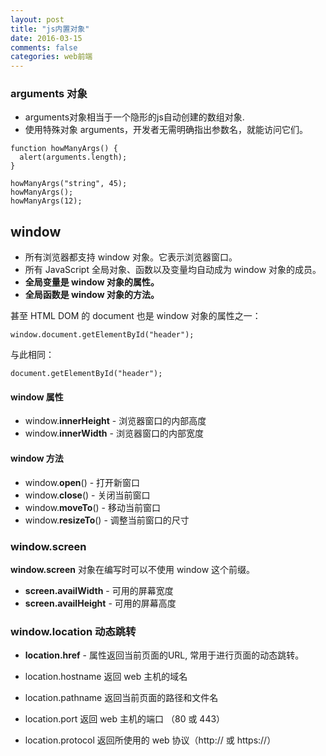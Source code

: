 ```yaml
---
layout: post
title: "js内置对象"
date: 2016-03-15
comments: false
categories: web前端
---
```


### arguments 对象

- arguments对象相当于一个隐形的js自动创建的数组对象.
- 使用特殊对象 arguments，开发者无需明确指出参数名，就能访问它们。

```
function howManyArgs() {
  alert(arguments.length);
}

howManyArgs("string", 45);
howManyArgs();
howManyArgs(12);
```

## window

- 所有浏览器都支持 window 对象。它表示浏览器窗口。
- 所有 JavaScript 全局对象、函数以及变量均自动成为 window 对象的成员。
- **全局变量是 window 对象的属性。**
- **全局函数是 window 对象的方法。**

甚至 HTML DOM 的 document 也是 window 对象的属性之一：

```
window.document.getElementById("header");
```

与此相同：

```
document.getElementById("header");
```

#### window 属性

- window.**innerHeight** - 浏览器窗口的内部高度
- window.**innerWidth** - 浏览器窗口的内部宽度


#### window 方法

- window.**open**() - 打开新窗口
- window.**close**() - 关闭当前窗口
- window.**moveTo**() - 移动当前窗口
- window.**resizeTo**() - 调整当前窗口的尺寸


### window.screen
**window.screen** 对象在编写时可以不使用 window 这个前缀。


- **screen.availWidth** - 可用的屏幕宽度
- **screen.availHeight** - 可用的屏幕高度

### window.location 动态跳转

- **location.href** - 属性返回当前页面的URL, 常用于进行页面的动态跳转。

- location.hostname 返回 web 主机的域名
- location.pathname 返回当前页面的路径和文件名
- location.port 返回 web 主机的端口 （80 或 443）
- location.protocol 返回所使用的 web 协议（http:// 或 https://）